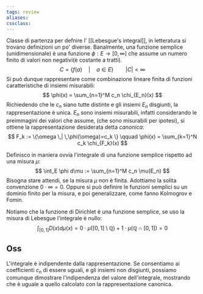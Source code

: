 ```yaml
---
tags: review
aliases:
cssclass:
---
```

 
Classe di partenza per defnire l' [[Lebesgue's integral]], in letteratura si trovano definizioni un po' diverse. Banalmente, una funzione semplice (unidimensionale) è una funzione $\phi : E \to [0,\infty]$  che assume un numero finito di valori non negativi(è costante a tratti). 
$$
C = \{ f(a) \quad | \quad a \in E\} \qquad |C| < \infty 
$$
Si può dunque rappresentare come combinazione lineare finita di funzioni caratteristiche di insiemi misurabili:
$$
\phi(x) = \sum_{n=1}^M c_n \chi_{E_n}(x)
$$
Richiedendo che le $c_n$ siano tutte distinte e gli insiemi $E_n$ disgiunti, la rappresentazione è unica. $E_n$ sono insiemi misurabili, infatti considerando le preimmagini dei valori che assume, (che sono misurabili per ipotesi), si ottiene la rappresentazione desiderata detta _canonica_:
$$
F_k := \{\omega \,| \,\phi(\omega)=c_k \} \qquad \phi(x) = \sum_{k=1}^N c_k \chi_{F_k}(x)
$$


Definisco in maniera ovvia l'integrale di una funzione semplice rispetto ad una misura $\mu$:
$$
\int_E \phi d\mu := \sum_{n=1}^M c_n \mu(E_n)
$$
Bisogna stare attendi, se la misura $\mu$ non è finita. Adottiamo la solita convenzione $0\cdot \infty = 0$. Oppure si può definire le funzioni semplici su un dominio finito per la misura, e poi generalizzare, come fanno Kolmogrov e Fomin.

Notiamo che la funzione di Dirichlet è una funzione semplice, se uso la misura di Lebesgue l'integrale è nullo:
$$
\int_{[0,1]} D(x) d\mu(x) = 0\cdot \mu([0,1]\setminus \mathbb{Q}) + 1\cdot \mu(\mathbb{Q}\cap [0,1]) = 0
$$
## Oss
L'integrale è indipendente dalla rappresentazione. Se consentiamo ai coefficienti $c_n$ di essere uguali, e gli insiemi non disgiunti, possiamo comunque dimostrare l'indipendenza del valore dell'integrale, mostrando che è uguale a quello calcolato con la rappresentazione canonica.
